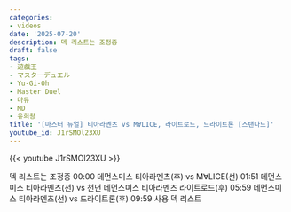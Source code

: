 ```yaml
---
categories:
- videos
date: '2025-07-20'
description: 덱 리스트는 조정중
draft: false
tags:
- 遊戯王
- マスターデュエル
- Yu-Gi-Oh
- Master Duel
- 마듀
- MD
- 유희왕
title: '[마스터 듀얼] 티아라멘츠 vs M∀LICE, 라이트로드, 드라이트론 [스탠다드]'
youtube_id: J1rSMOl23XU
---
```


{{< youtube J1rSMOl23XU >}}

덱 리스트는 조정중
00:00 데먼스미스 티아라멘츠(후) vs M∀LICE(선)
01:51 데먼스미스 티아라멘츠(선) vs 천년 데먼스미스 티아라멘츠 라이트로드(후)
05:59 데먼스미스 티아라멘츠(선) vs 드라이트론(후)
09:59 사용 덱 리스트
